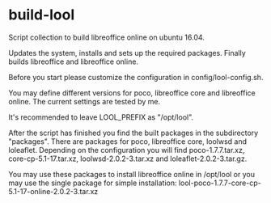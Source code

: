 # build-lool
Script collection to build libreoffice online on ubuntu 16.04.

Updates the system, installs and sets up the required packages.
Finally builds libreoffice and libreoffice online.

Before you start please customize the configuration in
config/lool-config.sh.

You may define different versions for poco, libreoffice core and
libreoffice online. The current settings are tested by me.

It's recommended to leave LOOL_PREFIX as "/opt/lool".

After the script has finished you find the built packages in the
subdirectory "packages". There are packages for poco, libreoffice
core, loolwsd and loleaflet. Depending on the configuration you will
find poco-1.7.7.tar.xz, core-cp-5.1-17.tar.xz, loolwsd-2.0.2-3.tar.xz
and loleaflet-2.0.2-3.tar.gz.

You may use these packages to install libreoffice online in /opt/lool
or you may use the single package for simple installation:
lool-poco-1.7.7-core-cp-5.1-17-online-2.0.2-3.tar.xz
